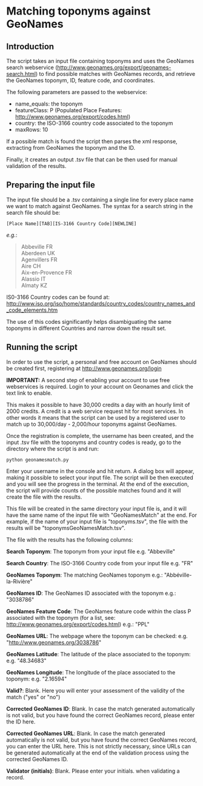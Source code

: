 # Matching toponyms against GeoNames


## Introduction
    

The script takes an input file containing toponyms and uses the GeoNames search webservice (http://www.geonames.org/export/geonames-search.html) to find possible matches with GeoNames records, and retrieve the GeoNames toponym, ID, feature code, and coordinates.

The following parameters are passed to the webservice:
- name_equals: the toponym
- featureClass: P (Populated Place Features: http://www.geonames.org/export/codes.html)
- country: the ISO-3166 country code associated to the toponym
- maxRows: 10

If a possible match is found the script then parses the xml response, extracting from GeoNames the toponym and the ID.

Finally, it creates an output .tsv file that can be then used for manual validation of the results.

## Preparing the input file

The input file should be a .tsv containing a single line for every place name we want to match against GeoNames. The syntax for a search string in the search file should be:

`[Place Name][TAB][IS-3166 Country Code][NEWLINE]`

_e.g._:

> Abbeville	FR <br/>
> Aberdeen	UK <br/>
> Agenvillers	FR <br/>
> Aire	CH <br/>
> Aix-en-Provence	FR <br/>
> Alassio	IT <br/>
> Almaty	KZ <br/>

IS0-3166 Country codes can be found at: http://www.iso.org/iso/home/standards/country_codes/country_names_and_code_elements.htm

The use of this codes significantly helps disambiguating the same toponyms in different Countries and narrow down the result set.

## Running the script

In order to use the script, a personal and free account on GeoNames should be created first, registering at http://www.geonames.org/login

**IMPORTANT:** A second step of enabling your account to use free webservices is required. Login to your account on Geonames and click the text link to enable.

This makes it possible to have 30,000 credits a day with an hourly limit of 2000 credits. A credit is a web service request hit for most services. In other words it means that the script can be used by a registered user to match up to 30,000/day - 2,000/hour toponyms against GeoNames.

Once the registration is complete, the username has been created, and the input .tsv file with the toponyms and country codes is ready, go to the directory where the script is and run:

`python geonamesmatch.py`

Enter your username in the console and hit return. A dialog box will appear, making it possible to select your input file. The script will be then executed and you will see the progress in the terminal. At the end of the execution, the script will provide counts of the possible matches found and it will create the file with the results.

This file will be created in the same directory your input file is, and it will have the same name of the input file with "GeoNamesMatch" at the end. For example, if the name of your input file is "toponyms.tsv", the file with the results will be "toponymsGeoNamesMatch.tsv".

The file with the results has the following columns:

**Search Toponym**: The toponym from your input file
e.g. "Abbeville"

**Search Country**: The ISO-3166 Country code from your input file
e.g. "FR"

**GeoNames Toponym**: The matching GeoNames toponym
e.g.: "Abbéville-la-Rivière"

**GeoNames ID**: The GeoNames ID associated with the toponym
e.g.: "3038786"

**GeoNames Feature Code**: The GeoNames feature code within the class P associated with the toponym (for a list, see: http://www.geonames.org/export/codes.html)
e.g.: "PPL"

**GeoNames URL**: The webpage where the toponym can be checked:
e.g. "http://www.geonames.org/3038786"

**GeoNames Latitude**: The latitude of the place associated to the toponym:
e.g. "48.34683"

**GeoNames Longitude**: The longitude of the place associated to the toponym:
e.g. "2.16594"

**Valid?**: Blank. Here you will enter your assessment of the validity of the match ("yes" or "no")

**Corrected GeoNames ID**: Blank. In case the match generated automatically is not valid, but you have found the correct GeoNames record, please enter the ID here.

**Corrected GeoNames URL**: Blank. In case the match generated automatically is not valid, but you have found the correct GeoNames record, you can enter the URL here. This is not strictly necessary, since URLs can be generated automatically at the end of the validation process using the corrected GeoNames ID.

**Validator (initials)**: Blank. Please enter your initials. when validating a record.
